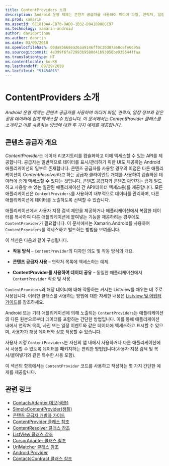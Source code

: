 ```yaml
---
title: ContentProviders 소개
description: Android 운영 체제는 콘텐츠 공급자를 사용하여 미디어 파일, 연락처, 일정 정보와 같은 공유 데이터에 쉽게 액세스할 수 있습니다. 이 문서에서는 ContentProvider 클래스를 소개하고 이를 사용하는 방법에 대한 두 가지 예제를 제공합니다.
ms.prod: xamarin
ms.assetid: 6E1810AA-EB70-9AD0-1B32-D9418908CC97
ms.technology: xamarin-android
author: davidortinau
ms.author: daortin
ms.date: 03/09/2018
ms.openlocfilehash: 00da8b668ea26aa9146ff0c30d07a60cefe6695a
ms.sourcegitcommit: 4e399f6fa72993b9580d41b93050be935544ffaa
ms.translationtype: HT
ms.contentlocale: ko-KR
ms.lasthandoff: 09/29/2020
ms.locfileid: "91454015"
---
```

# <a name="intro-to-contentproviders"></a>ContentProviders 소개

_Android 운영 체제는 콘텐츠 공급자를 사용하여 미디어 파일, 연락처, 일정 정보와 같은 공유 데이터에 쉽게 액세스할 수 있습니다. 이 문서에서는 ContentProvider 클래스를 소개하고 이를 사용하는 방법에 대한 두 가지 예제를 제공합니다._

## <a name="content-providers-overview"></a>콘텐츠 공급자 개요

*ContentProvider*는 데이터 리포지토리를 캡슐화하고 이에 액세스할 수 있는 API를 제공합니다. 공급자는 일반적으로 데이터를 표시/관리하기 위한 UI도 제공하는 Android 애플리케이션의 일부로 존재합니다. 콘텐츠 공급자를 사용할 경우의 이점은 다른 애플리케이션이 *ContentResolver*라고 하는 공급자 클라이언트 개체를 사용하여 캡슐화된 데이터에 쉽게 액세스할 수 있다는 것입니다. 콘텐츠 공급자와 콘텐츠 확인자는 쉽게 빌드하고 사용할 수 있는 일관된 애플리케이션 간 API(데이터 액세스용)를 제공합니다. 모든 애플리케이션은 `ContentProviders`를 사용하여 내부적으로 데이터를 관리하며, 다른 애플리케이션에 데이터를 노출하도록 선택할 수 있습니다.

애플리케이션에서 사용자 지정 검색 제안을 제공하거나 애플리케이션에서 복잡한 데이터를 복사하여 다른 애플리케이션에 붙여넣는 기능을 제공하려는 경우에도 `ContentProvider`가 필요합니다. 이 문서에서는 Xamarin.Android를 사용하여 `ContentProviders`를 액세스하고 빌드하는 방법을 보여줍니다.

이 섹션은 다음과 같이 구성됩니다.

- **작동 방식** &ndash; `ContentProvider`의 디자인 의도 및 작동 방식의 개요.

- **콘텐츠 공급자 사용** &ndash; 연락처 목록에 액세스하는 예제.

- **ContentProvider를 사용하여 데이터 공유** &ndash; 동일한 애플리케이션에서 `ContentProvider` 작성 및 사용.

`ContentProviders`와 해당 데이터에 대해 작동하는 커서는 Listview를 채우는 데 주로 사용됩니다. 이러한 클래스를 사용하는 방법에 대한 자세한 내용은 [Listview 및 어댑터 가이드](~/android/user-interface/layouts/list-view/index.md)를 참조하세요.

Android 또는 기타 애플리케이션에 의해 노출되는 `ContentProviders`는 애플리케이션의 다른 원본으로부터 데이터를 포함하는 간단한 방법입니다. 이를 통해 애플리케이션 내에서 연락처 목록, 사진 또는 일정 이벤트와 같은 데이터에 액세스하고 표시할 수 있으며, 사용자가 해당 데이터와 상호 작용할 수 있습니다.

사용자 지정 `ContentProviders`는 자신의 앱 내에서 사용하거나 다른 애플리케이션에서 사용할 수 있도록 데이터를 패키지하는 편리한 방법입니다(사용자 지정 검색 및 복사/붙여넣기와 같은 특수한 사용 포함).

이 섹션의 항목에서는 `ContentProvider` 코드를 사용하고 작성하는 몇 가지 간단한 예제를 제공합니다.

## <a name="related-links"></a>관련 링크

- [ContactsAdapter 데모(샘플)](/samples/xamarin/monodroid-samples/platformfeatures-contactsadapterdemo)
- [SimpleContentProvider(샘플)](/samples/xamarin/monodroid-samples/platformfeatures-simplecontentprovider)
- [콘텐츠 공급자 개발자 가이드](https://developer.android.com/guide/topics/providers/content-providers.html)
- [ContentProvider 클래스 참조](xref:Android.Content.ContentProvider)
- [ContentResolver 클래스 참조](xref:Android.Content.ContentResolver)
- [ListView 클래스 참조](xref:Android.Widget.ListView)
- [CursorAdapter 클래스 참조](xref:Android.Widget.CursorAdapter)
- [UriMatcher 클래스 참조](xref:Android.Content.UriMatcher)
- [Android.Provider](xref:Android.Provider)
- [ContactsContract 클래스 참조](xref:Android.Provider.ContactsContract)